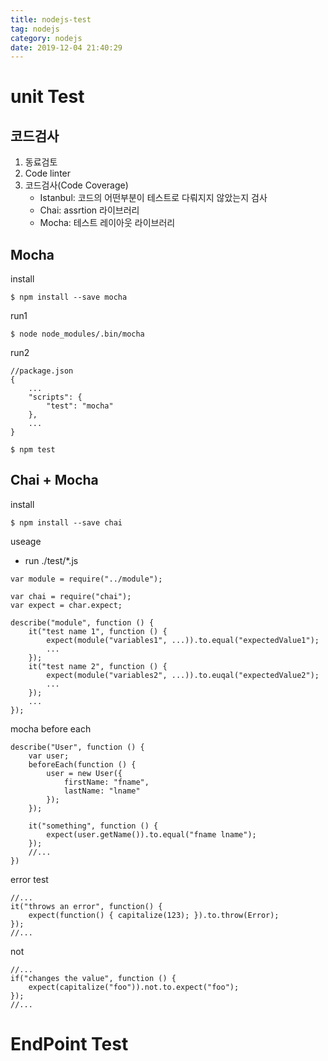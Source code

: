 ```yaml
---
title: nodejs-test
tag: nodejs
category: nodejs
date: 2019-12-04 21:40:29
---
```

# unit Test
## 코드검사
1. 동료검토
2. Code linter
3. 코드검사(Code Coverage)
    - Istanbul: 코드의 어떤부분이 테스트로 다뤄지지 않았는지 검사
    - Chai: assrtion 라이브러리
    - Mocha: 테스트 레이아웃 라이브러리
## Mocha
install
```
$ npm install --save mocha
```
run1
```
$ node node_modules/.bin/mocha
```
run2
```
//package.json
{
    ...
    "scripts": {
        "test": "mocha"
    },
    ...
}
```
```
$ npm test
```
## Chai + Mocha
install
```
$ npm install --save chai
```
useage
- run ./test/*.js
```
var module = require("../module");

var chai = require("chai");
var expect = char.expect;

describe("module", function () {
    it("test name 1", function () {
        expect(module("variables1", ...)).to.equal("expectedValue1");
        ...
    });
    it("test name 2", function () {
        expect(module("variables2", ...)).to.euqal("expectedValue2");
        ...
    });
    ...
});
```
mocha before each
```
describe("User", function () {
    var user;
    beforeEach(function () {
        user = new User({
            firstName: "fname",
            lastName: "lname"
        });
    });

    it("something", function () {
        expect(user.getName()).to.equal("fname lname");
    });
    //...
})
```
error test
```
//...
it("throws an error", function() {
    expect(function() { capitalize(123); }).to.throw(Error);
});
//...
```
not
```
//...
if("changes the value", function () {
    expect(capitalize("foo")).not.to.expect("foo");
});
//...
```
# EndPoint Test
## 